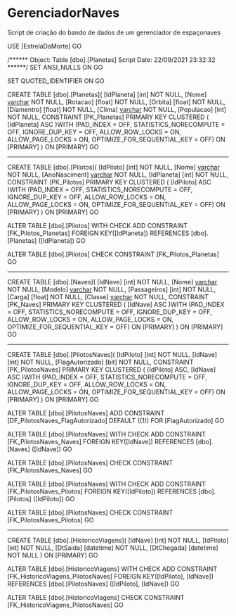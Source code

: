 # GerenciadorNaves
Script de criação do bando de dados de um gerenciador de espaçonaves

USE [EstrelaDaMorte]
GO

/****** Object:  Table [dbo].[Planetas]    Script Date: 22/09/2021 23:32:32 ******/
SET ANSI_NULLS ON
GO

SET QUOTED_IDENTIFIER ON
GO

CREATE TABLE [dbo].[Planetas](
	[IdPlaneta] [int] NOT NULL,
	[Nome] [varchar](50) NOT NULL,
	[Rotacao] [float] NOT NULL,
	[Orbita] [float] NOT NULL,
	[Diamentro] [float] NOT NULL,
	[Clima] [varchar](50) NOT NULL,
	[Populacao] [int] NOT NULL,
 CONSTRAINT [PK_Planetas] PRIMARY KEY CLUSTERED 
(
	[IdPlaneta] ASC
)WITH (PAD_INDEX = OFF, STATISTICS_NORECOMPUTE = OFF, IGNORE_DUP_KEY = OFF, ALLOW_ROW_LOCKS = ON, ALLOW_PAGE_LOCKS = ON, OPTIMIZE_FOR_SEQUENTIAL_KEY = OFF) ON [PRIMARY]
) ON [PRIMARY]
GO

---------------------------------------------------------------------------------------------------------------------------------------------------------------------------------

CREATE TABLE [dbo].[Pilotos](
	[IdPiloto] [int] NOT NULL,
	[Nome] [varchar](50) NOT NULL,
	[AnoNasciment] [varchar](10) NOT NULL,
	[IdPlaneta] [int] NOT NULL,
 CONSTRAINT [PK_Pilotos] PRIMARY KEY CLUSTERED 
(
	[IdPiloto] ASC
)WITH (PAD_INDEX = OFF, STATISTICS_NORECOMPUTE = OFF, IGNORE_DUP_KEY = OFF, ALLOW_ROW_LOCKS = ON, ALLOW_PAGE_LOCKS = ON, OPTIMIZE_FOR_SEQUENTIAL_KEY = OFF) ON [PRIMARY]
) ON [PRIMARY]
GO

ALTER TABLE [dbo].[Pilotos]  WITH CHECK ADD  CONSTRAINT [FK_Pilotos_Planetas] FOREIGN KEY([IdPlaneta])
REFERENCES [dbo].[Planetas] ([IdPlaneta])
GO

ALTER TABLE [dbo].[Pilotos] CHECK CONSTRAINT [FK_Pilotos_Planetas]
GO

---------------------------------------------------------------------------------------------------------------------------------------------------------------------------------

CREATE TABLE [dbo].[Naves](
	[IdNave] [int] NOT NULL,
	[Nome] [varchar](50) NOT NULL,
	[Modelo] [varchar](50) NOT NULL,
	[Passageiros] [int] NOT NULL,
	[Carga] [float] NOT NULL,
	[Classe] [varchar](50) NOT NULL,
 CONSTRAINT [PK_Naves] PRIMARY KEY CLUSTERED 
(
	[IdNave] ASC
)WITH (PAD_INDEX = OFF, STATISTICS_NORECOMPUTE = OFF, IGNORE_DUP_KEY = OFF, ALLOW_ROW_LOCKS = ON, ALLOW_PAGE_LOCKS = ON, OPTIMIZE_FOR_SEQUENTIAL_KEY = OFF) ON [PRIMARY]
) ON [PRIMARY]
GO

---------------------------------------------------------------------------------------------------------------------------------------------------------------------------------

CREATE TABLE [dbo].[PilotosNaves](
	[IdPiloto] [int] NOT NULL,
	[IdNave] [int] NOT NULL,
	[FlagAutorizado] [bit] NOT NULL,
 CONSTRAINT [PK_PilotosNaves] PRIMARY KEY CLUSTERED 
(
	[IdPiloto] ASC,
	[IdNave] ASC
)WITH (PAD_INDEX = OFF, STATISTICS_NORECOMPUTE = OFF, IGNORE_DUP_KEY = OFF, ALLOW_ROW_LOCKS = ON, ALLOW_PAGE_LOCKS = ON, OPTIMIZE_FOR_SEQUENTIAL_KEY = OFF) ON [PRIMARY]
) ON [PRIMARY]
GO

ALTER TABLE [dbo].[PilotosNaves] ADD  CONSTRAINT [DF_PilotosNaves_FlagAutorizado]  DEFAULT ((1)) FOR [FlagAutorizado]
GO

ALTER TABLE [dbo].[PilotosNaves]  WITH CHECK ADD  CONSTRAINT [FK_PilotosNaves_Naves] FOREIGN KEY([IdNave])
REFERENCES [dbo].[Naves] ([IdNave])
GO

ALTER TABLE [dbo].[PilotosNaves] CHECK CONSTRAINT [FK_PilotosNaves_Naves]
GO

ALTER TABLE [dbo].[PilotosNaves]  WITH CHECK ADD  CONSTRAINT [FK_PilotosNaves_Pilotos] FOREIGN KEY([IdPiloto])
REFERENCES [dbo].[Pilotos] ([IdPiloto])
GO

ALTER TABLE [dbo].[PilotosNaves] CHECK CONSTRAINT [FK_PilotosNaves_Pilotos]
GO

---------------------------------------------------------------------------------------------------------------------------------------------------------------------------------

CREATE TABLE [dbo].[HistoricoViagens](
	[IdNave] [int] NOT NULL,
	[IdPiloto] [int] NOT NULL,
	[DtSaida] [datetime] NOT NULL,
	[DtChegada] [datetime] NOT NULL
) ON [PRIMARY]
GO

ALTER TABLE [dbo].[HistoricoViagens]  WITH CHECK ADD  CONSTRAINT [FK_HistoricoViagens_PilotosNaves] FOREIGN KEY([IdPiloto], [IdNave])
REFERENCES [dbo].[PilotosNaves] ([IdPiloto], [IdNave])
GO

ALTER TABLE [dbo].[HistoricoViagens] CHECK CONSTRAINT [FK_HistoricoViagens_PilotosNaves]
GO
